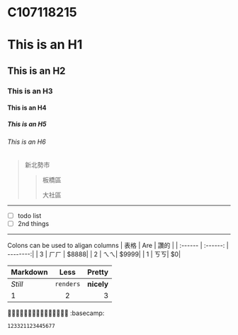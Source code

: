 # C107118215
# This is an H1
## This is an H2
### This is an H3
#### This is an H4
##### This is an H5
###### This is an H6
>新北勢市
>>板橋區
>>
>>大社區


---

- [ ] todo list
- [ ] 2nd things

---


Colons can be used to aligan columns
| 表格    | Are      | 讚的     |
| :------   | :------: | --------:|
| 3 | ㄏㄏ | $8888|
| 2 | ㄟㄟ| $9999|
| 1 | ㄎㄎ| $0|



| Markdown | Less | Pretty |
| :------ | :------: | --------: |
| *Still* | `renders` | **nicely** |
| 1 | 2 | 3 |



🧑🧑🧑🧑🧑🧑🧑🧑🧑🧑🧑🧑🧑🧑🧑
:basecamp:

`123321123445677`






